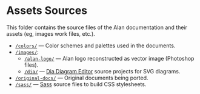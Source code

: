 # Assets Sources

This folder contains the source files of the Alan documentation and their assets (eg, images work files, etc.).

- [`/colors/`](./colors/) — Color schemes and palettes used in the documents.
- [`/images/`](./images/):
    + [`/alan-logo/`](./images/alan-logo/) — Alan logo reconstructed as vector image (Photoshop files).
    + [`/dia/`](./images/dia/) — [Dia Diagram Editor] source projects for SVG diagrams.
- [`/original-docs/`](./original-docs) — Original documents being ported.
- [`/sass/`](./sass/) — [Sass] source files to build CSS stylesheets.


<!-----------------------------------------------------------------------------
                               REFERENCE LINKS
------------------------------------------------------------------------------>

[Dia]: http://dia-installer.de/ "Visit Dia's website"
[Dia Diagram Editor]: http://dia-installer.de/ "Visit Dia's website"

[Sass]: https://sass-lang.com "Visit Sass website"


<!-- EOF -->
